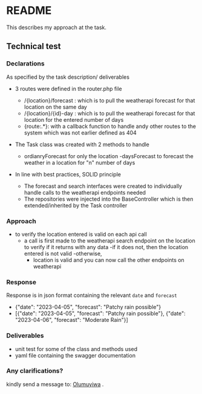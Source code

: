# README #

This describes my approach at the task.

## Technical test ##

### Declarations ###
As specified by the task description/ deliverables

- 3 routes were defined in the router.php file
    - /{location}/forecast : which is to pull the weatherapi forecast for that location on the same day
    - /{location}/{id}-day : which is to pull the weatherapi forecast for that location for the entered number of days
    - {route:.*}: with a callback function to handle andy other routes to the system which was not earlier defined as 404

- The Task class was created with 2 methods to handle
    - ordianryForecast for only the location
    -daysForecast to forecast the weather in a location for "n" number of days
    
- In line with best practices, SOLID principle
    - The forecast and search interfaces were created to individually handle calls to the weatherapi endpoints needed
    - The repositories were injected into the BaseController which is then extended/inherited by the Task controller

### Approach ###
- to verify the location entered is valid on each api call
    - a call is first made to the weatherapi search endpoint on the location to verify if it returns with any data
    -if it does not, then the location entered is not valid
    -otherwise,
        - location is valid and you can now call the other endpoints on weatherapi

### Response ###   
 Response is in json format containing the relevant `date` and `forecast`
   - {"date": "2023-04-05", "forecast": "Patchy rain possible"}
   - [{"date": "2023-04-05", "forecast": "Patchy rain possible"}, {"date": "2023-04-06", "forecast": "Moderate Rain"}]

### Deliverables ###
- unit test for some of the class and methods used
- yaml file containing the swagger documentation

### Any clarifications? ###
kindly send a message to: 
[Olumuyiwa](sammywright.king@gmail.com) .

